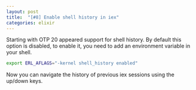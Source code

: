 ```yaml
---
layout: post
title:  "[#8] Enable shell history in iex"
categories: elixir
---
```

Starting with OTP 20 appeared support for shell history. By default this option is disabled, to enable it, you need to add an environment variable in your shell.

```sh
export ERL_AFLAGS="-kernel shell_history enabled"
```
Now you can navigate the history of previous iex sessions using the up/down keys.
